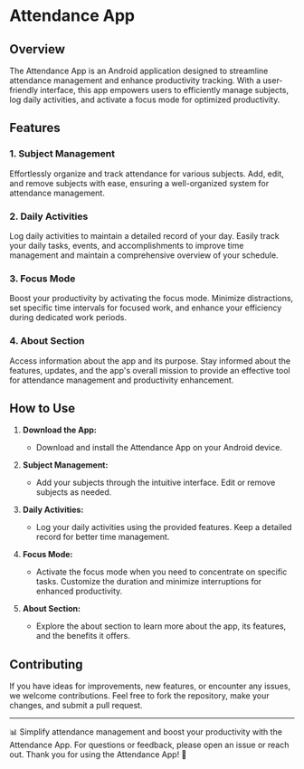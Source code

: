 # Attendance App

## Overview

The Attendance App is an Android application designed to streamline attendance management and enhance productivity tracking. With a user-friendly interface, this app empowers users to efficiently manage subjects, log daily activities, and activate a focus mode for optimized productivity.

## Features

### 1. Subject Management

Effortlessly organize and track attendance for various subjects. Add, edit, and remove subjects with ease, ensuring a well-organized system for attendance management.

### 2. Daily Activities

Log daily activities to maintain a detailed record of your day. Easily track your daily tasks, events, and accomplishments to improve time management and maintain a comprehensive overview of your schedule.

### 3. Focus Mode

Boost your productivity by activating the focus mode. Minimize distractions, set specific time intervals for focused work, and enhance your efficiency during dedicated work periods.

### 4. About Section

Access information about the app and its purpose. Stay informed about the features, updates, and the app's overall mission to provide an effective tool for attendance management and productivity enhancement.

## How to Use

1. **Download the App:**
   - Download and install the Attendance App on your Android device.

2. **Subject Management:**
   - Add your subjects through the intuitive interface. Edit or remove subjects as needed.

3. **Daily Activities:**
   - Log your daily activities using the provided features. Keep a detailed record for better time management.

4. **Focus Mode:**
   - Activate the focus mode when you need to concentrate on specific tasks. Customize the duration and minimize interruptions for enhanced productivity.

5. **About Section:**
   - Explore the about section to learn more about the app, its features, and the benefits it offers.

## Contributing

If you have ideas for improvements, new features, or encounter any issues, we welcome contributions. Feel free to fork the repository, make your changes, and submit a pull request.



---

📊 Simplify attendance management and boost your productivity with the Attendance App. For questions or feedback, please open an issue or reach out. Thank you for using the Attendance App! 🚀
